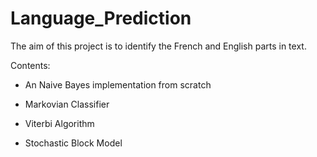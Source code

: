 # Language_Prediction

The aim of this project is to identify the French and English parts in text.

Contents:

- An Naive Bayes implementation from scratch

- Markovian Classifier

- Viterbi Algorithm

- Stochastic Block Model
